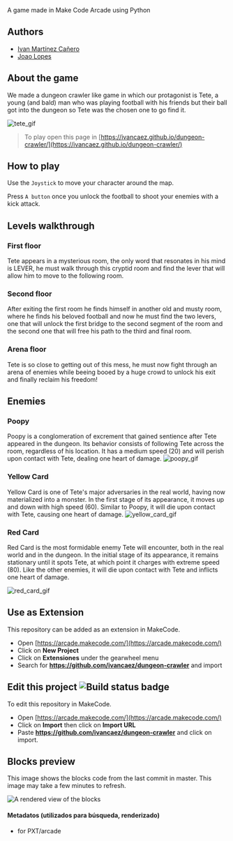 A game made in Make Code Arcade using Python

## Authors
- [Ivan Martínez Cañero](https://github.com/IvanCaEz)
- [Joao Lopes](https://github.com/joaolopesdias12)

 
## About the game
We made a dungeon crawler like game in which our protagonist is Tete, a young (and bald) man who was playing football with his friends but their ball got into the dungeon so Tete was the chosen one to go find it.

![tete_gif](https://github.com/IvanCaEz/dungeon-crawler/assets/125135728/054337a7-67c9-43a4-9ffa-637101cc3af1)


>To play open this page in [https://ivancaez.github.io/dungeon-crawler/](https://ivancaez.github.io/dungeon-crawler/)

## How to play
Use the `Joystick` to move your character around the map.

Press `A button` once you unlock the football to shoot your enemies with a kick attack.

## Levels walkthrough
### First floor
Tete appears in a mysterious room, the only word that resonates in his mind is LEVER, he must walk through this cryptid room and find the lever that will allow him to move to the following room.

### Second floor
After exiting the first room he finds himself in another old and musty room, where he finds his beloved football and now he must find the two levers, one that will unlock the first bridge to the second segment of the room and the second one that will free his path to the third and final room.

### Arena floor
Tete is so close to getting out of this mess, he must now fight through an arena of enemies while beeing booed by a huge crowd to unlock his exit and finally reclaim his freedom!

## Enemies
### Poopy
Poopy is a conglomeration of excrement that gained sentience after Tete appeared in the dungeon. Its behavior consists of following Tete across the room, regardless of his location. It has a medium speed (20) and will perish upon contact with Tete, dealing one heart of damage.
![poopy_gif](https://github.com/IvanCaEz/dungeon-crawler/assets/125135728/82ba9fd8-b4b6-428e-bd46-7fca2b7e3810)

### Yellow Card
Yellow Card is one of Tete's major adversaries in the real world, having now materialized into a monster. In the first stage of its appearance, it moves up and down with high speed (60). Similar to Poopy, it will die upon contact with Tete, causing one heart of damage.
![yellow_card_gif](https://github.com/IvanCaEz/dungeon-crawler/assets/125135728/6be7a8de-55c8-45d6-b947-8735566bbbab)


### Red Card
Red Card is the most formidable enemy Tete will encounter, both in the real world and in the dungeon. In the initial stage of its appearance, it remains stationary until it spots Tete, at which point it charges with extreme speed (80). Like the other enemies, it will die upon contact with Tete and inflicts one heart of damage.

![red_card_gif](https://github.com/IvanCaEz/dungeon-crawler/assets/125135728/c7bf801f-aab8-4b33-b8c1-037683c31095)


## Use as Extension

This repository can be added as an extension in MakeCode.

* Open [https://arcade.makecode.com/](https://arcade.makecode.com/)
* Click on **New Project**
* Click on **Extensiones** under the gearwheel menu
* Search for **https://github.com/ivancaez/dungeon-crawler** and import

## Edit this project ![Build status badge](https://github.com/ivancaez/dungeon-crawler/workflows/MakeCode/badge.svg)

To edit this repository in MakeCode.

* Open [https://arcade.makecode.com/](https://arcade.makecode.com/)
* Click on **Import** then click on **Import URL**
* Paste **https://github.com/ivancaez/dungeon-crawler** and click on import.

## Blocks preview

This image shows the blocks code from the last commit in master.
This image may take a few minutes to refresh.

![A rendered view of the blocks](https://github.com/ivancaez/dungeon-crawler/raw/master/.github/makecode/blocks.png)

#### Metadatos (utilizados para búsqueda, renderizado)

* for PXT/arcade
<script src="https://makecode.com/gh-pages-embed.js"></script><script>makeCodeRender("{{ site.makecode.home_url }}", "{{ site.github.owner_name }}/{{ site.github.repository_name }}");</script>

